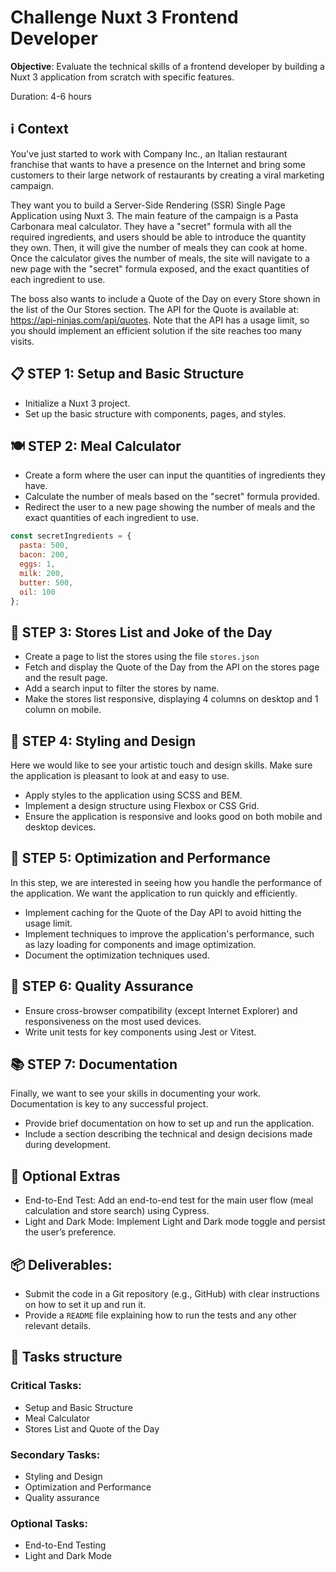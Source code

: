 # Challenge Nuxt 3 Frontend Developer

**Objective**: Evaluate the technical skills of a frontend developer by building a Nuxt 3 application from scratch with specific features.

Duration: 4-6 hours

## ℹ️ Context

You've just started to work with Company Inc., an Italian restaurant franchise that wants to have a presence on the Internet and bring some customers to their large network of restaurants by creating a viral marketing campaign.

They want you to build a Server-Side Rendering (SSR) Single Page Application using Nuxt 3. The main feature of the campaign is a Pasta Carbonara meal calculator. They have a "secret" formula with all the required ingredients, and users should be able to introduce the quantity they own. Then, it will give the number of meals they can cook at home. Once the calculator gives the number of meals, the site will navigate to a new page with the "secret" formula exposed, and the exact quantities of each ingredient to use.

The boss also wants to include a Quote of the Day on every Store shown in the list of the Our Stores section. The API for the Quote is available at: https://api-ninjas.com/api/quotes. Note that the API has a usage limit, so you should implement an efficient solution if the site reaches too many visits.

## 📋 STEP 1: Setup and Basic Structure

- Initialize a Nuxt 3 project.
- Set up the basic structure with components, pages, and styles.

## 🍽️ STEP 2: Meal Calculator

- Create a form where the user can input the quantities of ingredients they have.
- Calculate the number of meals based on the "secret" formula provided.
- Redirect the user to a new page showing the number of meals and the exact quantities of each ingredient to use.

```js
const secretIngredients = {
  pasta: 500,
  bacon: 200,
  eggs: 1,
  milk: 200,
  butter: 500,
  oil: 100
};
```

## 🏬 STEP 3: Stores List and Joke of the Day

- Create a page to list the stores using the file `stores.json`
- Fetch and display the Quote of the Day from the API on the stores page and the result page.
- Add a search input to filter the stores by name.
- Make the stores list responsive, displaying 4 columns on desktop and 1 column on mobile.

## 🎨 STEP 4: Styling and Design

Here we would like to see your artistic touch and design skills. Make sure the application is pleasant to look at and easy to use.

- Apply styles to the application using SCSS and BEM.
- Implement a design structure using Flexbox or CSS Grid.
- Ensure the application is responsive and looks good on both mobile and desktop devices.

## 🚀 STEP 5: Optimization and Performance

In this step, we are interested in seeing how you handle the performance of the application. We want the application to run quickly and efficiently.

- Implement caching for the Quote of the Day API to avoid hitting the usage limit.
- Implement techniques to improve the application's performance, such as lazy loading for components and image optimization.
- Document the optimization techniques used.

## 🧪 STEP 6: Quality Assurance

- Ensure cross-browser compatibility (except Internet Explorer) and responsiveness on the most used devices.
- Write unit tests for key components using Jest or Vitest.

## 📚 STEP 7: Documentation

Finally, we want to see your skills in documenting your work. Documentation is key to any successful project.

* Provide brief documentation on how to set up and run the application.
* Include a section describing the technical and design decisions made during development.

## 🌟 Optional Extras

- End-to-End Test: Add an end-to-end test for the main user flow (meal calculation and store search) using Cypress.
- Light and Dark Mode: Implement Light and Dark mode toggle and persist the user’s preference.

## 📦 Deliverables:

* Submit the code in a Git repository (e.g., GitHub) with clear instructions on how to set it up and run it.
* Provide a `README` file explaining how to run the tests and any other relevant details.

## 📄 Tasks structure

### Critical Tasks:

- Setup and Basic Structure
- Meal Calculator
- Stores List and Quote of the Day

### Secondary Tasks:

- Styling and Design
- Optimization and Performance
- Quality assurance

### Optional Tasks:

- End-to-End Testing
- Light and Dark Mode

